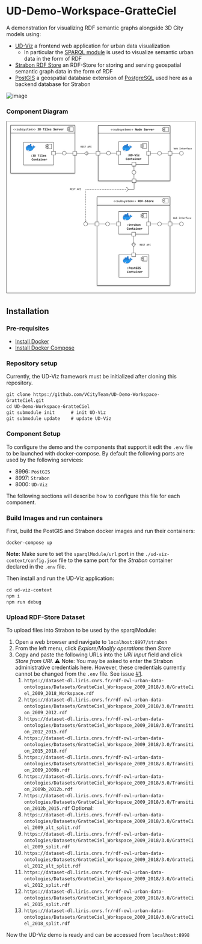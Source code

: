 # UD-Demo-Workspace-GratteCiel

A demonstration for visualizing RDF semantic graphs alongside 3D City models using:
* [UD-Viz](https://github.com/VCityTeam/UD-Viz) a frontend web application for urban data visualization
  * In particular the [SPARQL module](https://github.com/VCityTeam/UD-Viz/tree/master/src/Widgets/Extensions/SPARQL) is used to visualize semantic urban data in the form of RDF
* [Strabon RDF Store](http://www.strabon.di.uoa.gr/) an RDF-Store for storing and serving geospatial semantic graph data in the form of RDF
* [PostGIS](https://postgis.net/) a geospatial database extension of [PostgreSQL](https://www.postgresql.org/) used here as a backend database for Strabon

![image](https://user-images.githubusercontent.com/23373264/217811394-207d8e56-51e8-4c43-a432-b297f1cf2883.png)

### Component Diagram
![SPARQL POC Component Diagram](./UD-Demo_SPARQL_POC_Component_Diagram.svg)

## Installation

### Pre-requisites 

* [Install Docker](https://docs.docker.com/engine/install/)
* [Install Docker Compose](https://docs.docker.com/compose/install/)

### Repository setup
Currently, the UD-Viz framework must be initialized after cloning this repository.
```
git clone https://github.com/VCityTeam/UD-Demo-Workspace-GratteCiel.git
cd UD-Demo-Workspace-GratteCiel
git submodule init      # init UD-Viz
git submodule update    # update UD-Viz
```

### Component Setup
To configure the demo and the components that support it edit the `.env` file to be launched with docker-compose. By default the following ports are used by the following services:
- 8996: `PostGIS`
- 8997: `Strabon`
- 8000: `UD-Viz`

The following sections will describe how to configure this file for each component. 

### Build Images and run containers
First, build the PostGIS and Strabon docker images and run their containers:
```
docker-compose up
```

**Note:** Make sure to set the `sparqlModule/url` port in the `./ud-viz-context/config.json` file to the same port for the _Strabon_ container declared in the `.env` file.

Then install and run the UD-Viz application:
```
cd ud-viz-context
npm i
npm run debug
```

### Upload RDF-Store Dataset
To upload files into Strabon to be used by the sparqlModule:
1. Open a web browser and navigate to `localhost:8997/strabon`
2. From the left menu, click *Explore/Modify operations* then *Store*
3. Copy and paste the following URLs into the *URI Input* field and click *Store from URI*. ⚠️ Note: You may be asked to enter the Strabon administrative credentials here. However, these credentials currently cannot be changed from the `.env` file. See issue [#1](https://github.com/VCityTeam/UD-Demo-Graph-SPARQL/issues/1).
   1. `https://dataset-dl.liris.cnrs.fr/rdf-owl-urban-data-ontologies/Datasets/GratteCiel_Workspace_2009_2018/3.0/GratteCiel_2009_2018_Workspace.rdf`
   2. `https://dataset-dl.liris.cnrs.fr/rdf-owl-urban-data-ontologies/Datasets/GratteCiel_Workspace_2009_2018/3.0/Transition_2009_2012.rdf`
   3. `https://dataset-dl.liris.cnrs.fr/rdf-owl-urban-data-ontologies/Datasets/GratteCiel_Workspace_2009_2018/3.0/Transition_2012_2015.rdf`
   4. `https://dataset-dl.liris.cnrs.fr/rdf-owl-urban-data-ontologies/Datasets/GratteCiel_Workspace_2009_2018/3.0/Transition_2015_2018.rdf`
   5. `https://dataset-dl.liris.cnrs.fr/rdf-owl-urban-data-ontologies/Datasets/GratteCiel_Workspace_2009_2018/3.0/Transition_2009_2009b.rdf`
   6. `https://dataset-dl.liris.cnrs.fr/rdf-owl-urban-data-ontologies/Datasets/GratteCiel_Workspace_2009_2018/3.0/Transition_2009b_2012b.rdf`
   7.  `https://dataset-dl.liris.cnrs.fr/rdf-owl-urban-data-ontologies/Datasets/GratteCiel_Workspace_2009_2018/3.0/Transition_2012b_2015.rdf`
   Optional:
   1. `https://dataset-dl.liris.cnrs.fr/rdf-owl-urban-data-ontologies/Datasets/GratteCiel_Workspace_2009_2018/3.0/GratteCiel_2009_alt_split.rdf`
   1. `https://dataset-dl.liris.cnrs.fr/rdf-owl-urban-data-ontologies/Datasets/GratteCiel_Workspace_2009_2018/3.0/GratteCiel_2009_split.rdf`
   1. `https://dataset-dl.liris.cnrs.fr/rdf-owl-urban-data-ontologies/Datasets/GratteCiel_Workspace_2009_2018/3.0/GratteCiel_2012_alt_split.rdf`
   1. `https://dataset-dl.liris.cnrs.fr/rdf-owl-urban-data-ontologies/Datasets/GratteCiel_Workspace_2009_2018/3.0/GratteCiel_2012_split.rdf`
   1. `https://dataset-dl.liris.cnrs.fr/rdf-owl-urban-data-ontologies/Datasets/GratteCiel_Workspace_2009_2018/3.0/GratteCiel_2015_split.rdf`
   1. `https://dataset-dl.liris.cnrs.fr/rdf-owl-urban-data-ontologies/Datasets/GratteCiel_Workspace_2009_2018/3.0/GratteCiel_2018_split.rdf`

Now the UD-Viz demo is ready and can be accessed from `localhost:8998`
